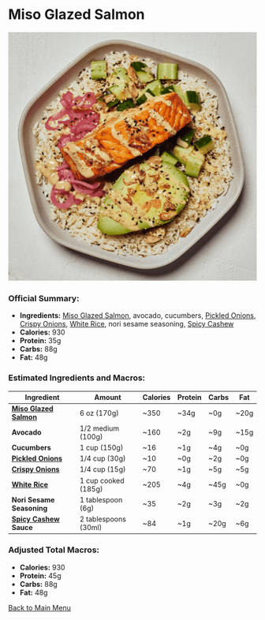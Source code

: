# Miso Glazed Salmon

![Miso Glazed Salmon](../Images/Miso_Glazed_Salmon.png)

### Official Summary:
- **Ingredients:** [Miso Glazed Salmon](../Meats_Proteins/Miso_Glazed_Salmon.md), avocado, cucumbers, [Pickled Onions](../Fermented_Vegetables/Pickled_Onions.md), [Crispy Onions](../Cooked_Vegetables/Crispy_Onions.md), [White Rice](../Grains_Carbs/White_Rice.md), nori sesame seasoning, [Spicy Cashew](../Sauces_Dressings/Spicy_Cashew.md)
- **Calories:** 930
- **Protein:** 35g
- **Carbs:** 88g
- **Fat:** 48g

### Estimated Ingredients and Macros:

| Ingredient                         | Amount                  | Calories | Protein | Carbs | Fat |
|------------------------------------|-------------------------|----------|---------|-------|-----|
| **[Miso Glazed Salmon](../Meats_Proteins/Miso_Glazed_Salmon.md)**             | 6 oz (170g)             | ~350     | ~34g    | ~0g   | ~20g|
| **Avocado**                        | 1/2 medium (100g)       | ~160     | ~2g     | ~9g   | ~15g|
| **Cucumbers**                      | 1 cup (150g)            | ~16      | ~1g     | ~4g   | ~0g |
| **[Pickled Onions](../Fermented_Vegetables/Pickled_Onions.md)**                 | 1/4 cup (30g)           | ~10      | ~0g     | ~2g   | ~0g |
| **[Crispy Onions](../Cooked_Vegetables/Crispy_Onions.md)**                  | 1/4 cup (15g)           | ~70      | ~1g     | ~5g   | ~5g |
| **[White Rice](../Grains_Carbs/White_Rice.md)**                     | 1 cup cooked (185g)     | ~205     | ~4g     | ~45g  | ~0g |
| **Nori Sesame Seasoning**          | 1 tablespoon (6g)       | ~35      | ~2g     | ~3g   | ~2g |
| **[Spicy Cashew](../Sauces_Dressings/Spicy_Cashew.md) Sauce**             | 2 tablespoons (30ml)    | ~84      | ~1g     | ~20g  | ~6g |

### Adjusted Total Macros:

- **Calories:** 930
- **Protein:** 45g
- **Carbs:** 88g
- **Fat:** 48g

[Back to Main Menu](../README.md)